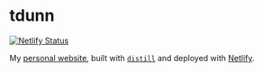 # tdunn

<!-- badges: start -->
[![Netlify Status](https://api.netlify.com/api/v1/badges/0372057b-6aab-4906-a674-584133a10e0c/deploy-status)](https://app.netlify.com/sites/tdunn/deploys)
<!-- badges: end -->

My [personal website](https://tdunn.ca), built with [`distill`](https://rstudio.github.io/distill/) and deployed
with [Netlify](https://www.netlify.com/).
